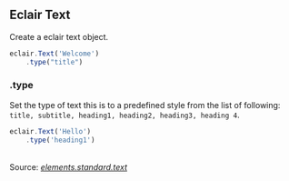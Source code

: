 ## Eclair Text
Create a eclair text object.
```javascript
eclair.Text('Welcome')
    .type("title")
```
### .type
Set the type of text this is to a predefined style from the list of following: `title, subtitle, heading1, heading2, heading3, heading 4`.    
```javascript
eclair.Text('Hello')
    .type('heading1')
```

<br/>Source: [_elements.standard.text_](https://github.com/SamGarlick/Eclair/tree/main/src/elements/standard/text.js)